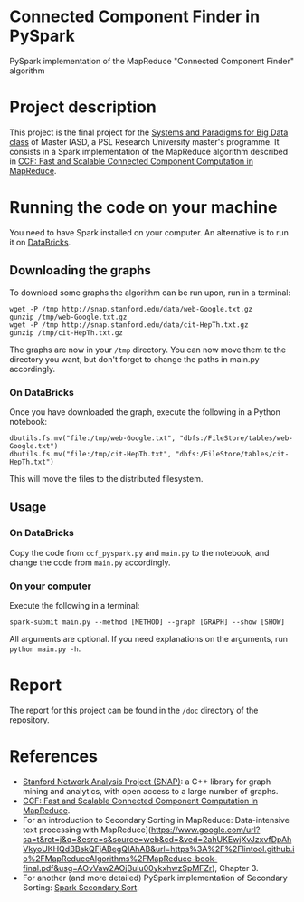 Connected Component Finder in PySpark
=====================================

PySpark implementation of the MapReduce "Connected Component Finder" algorithm

# Project description

This project is the final project for the [Systems and Paradigms for Big Data class](https://www.lamsade.dauphine.fr/wp/iasd/programme/options/systemes-paradigmes-et-langages-pour-les-big-data/) of Master IASD, a PSL Research University master's programme.
It consists in a Spark implementation of the MapReduce algorithm described in [CCF: Fast and Scalable Connected Component Computation in MapReduce](https://www.google.com/url?sa=t&rct=j&q=&esrc=s&source=web&cd=&ved=2ahUKEwj4puPrs_DpAhVC6RoKHT6MAGgQFjACegQIBBAB&url=https%3A%2F%2Fwww.cse.unr.edu%2F~hkardes%2Fpdfs%2Fccf.pdf&usg=AOvVaw1OSwqfiksbd0nKIdVU98bn).

# Running the code on your machine

You need to have Spark installed on your computer. An alternative is to run it on [DataBricks](https://community.cloud.databricks.com/).

## Downloading the graphs

To download some graphs the algorithm can be run upon, run in a terminal:
```
wget -P /tmp http://snap.stanford.edu/data/web-Google.txt.gz
gunzip /tmp/web-Google.txt.gz
wget -P /tmp http://snap.stanford.edu/data/cit-HepTh.txt.gz
gunzip /tmp/cit-HepTh.txt.gz
```

The graphs are now in your `/tmp` directory. You can now move them to the directory you want, but don't forget to change the paths in main.py accordingly.

### On DataBricks

Once you have downloaded the graph, execute the following in a Python notebook:
```
dbutils.fs.mv("file:/tmp/web-Google.txt", "dbfs:/FileStore/tables/web-Google.txt")  
dbutils.fs.mv("file:/tmp/cit-HepTh.txt", "dbfs:/FileStore/tables/cit-HepTh.txt")  
```
This will move the files to the distributed filesystem.

## Usage

### On DataBricks

Copy the code from `ccf_pyspark.py` and `main.py` to the notebook, and change the code from `main.py` accordingly.

### On your computer

Execute the following in a terminal:
```
spark-submit main.py --method [METHOD] --graph [GRAPH] --show [SHOW]
```
All arguments are optional. If you need explanations on the arguments, run `python main.py -h`.

# Report

The report for this project can be found in the `/doc` directory of the repository.

# References
* [Stanford Network Analysis Project (SNAP)](http://snap.stanford.edu/index.html): a C++ library for graph mining and analytics, with open access to a large number of graphs.
* [CCF: Fast and Scalable Connected Component Computation in MapReduce](https://www.google.com/url?sa=t&rct=j&q=&esrc=s&source=web&cd=&ved=2ahUKEwj4puPrs_DpAhVC6RoKHT6MAGgQFjACegQIBBAB&url=https%3A%2F%2Fwww.cse.unr.edu%2F~hkardes%2Fpdfs%2Fccf.pdf&usg=AOvVaw1OSwqfiksbd0nKIdVU98bn).
* For an introduction to Secondary Sorting in MapReduce: Data-intensive text processing with MapReduce](https://www.google.com/url?sa=t&rct=j&q=&esrc=s&source=web&cd=&ved=2ahUKEwjXvJzxvfDpAhVkyoUKHQdBBskQFjABegQIAhAB&url=https%3A%2F%2Flintool.github.io%2FMapReduceAlgorithms%2FMapReduce-book-final.pdf&usg=AOvVaw2AOjBulu00ykxhwzSpMFZr), Chapter 3.
* For another (and more detailed) PySpark implementation of Secondary Sorting: [Spark Secondary Sort](https://www.qwertee.io/blog/spark-secondary-sort/).